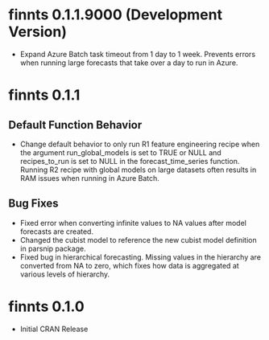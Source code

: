 
# finnts 0.1.1.9000 (Development Version)

* Expand Azure Batch task timeout from 1 day to 1 week. Prevents errors when running large forecasts that take over a day to run in Azure. 

# finnts 0.1.1

## Default Function Behavior
* Change default behavior to only run R1 feature engineering recipe when the argument run_global_models is set to TRUE or NULL and recipes_to_run is set to NULL in the forecast_time_series function. Running R2 recipe with global models on large datasets often results in RAM issues when running in Azure Batch.

## Bug Fixes

* Fixed error when converting infinite values to NA values after model forecasts are created. 
* Changed the cubist model to reference the new cubist model definition in parsnip package.
* Fixed bug in hierarchical forecasting. Missing values in the hierarchy are converted from NA to zero, which fixes how data is aggregated at various levels of hierarchy. 

# finnts 0.1.0

* Initial CRAN Release